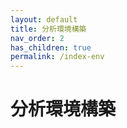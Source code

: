 ```yaml
---
layout: default
title: 分析環境構築
nav_order: 2
has_children: true
permalink: /index-env
---
```


# 分析環境構築


